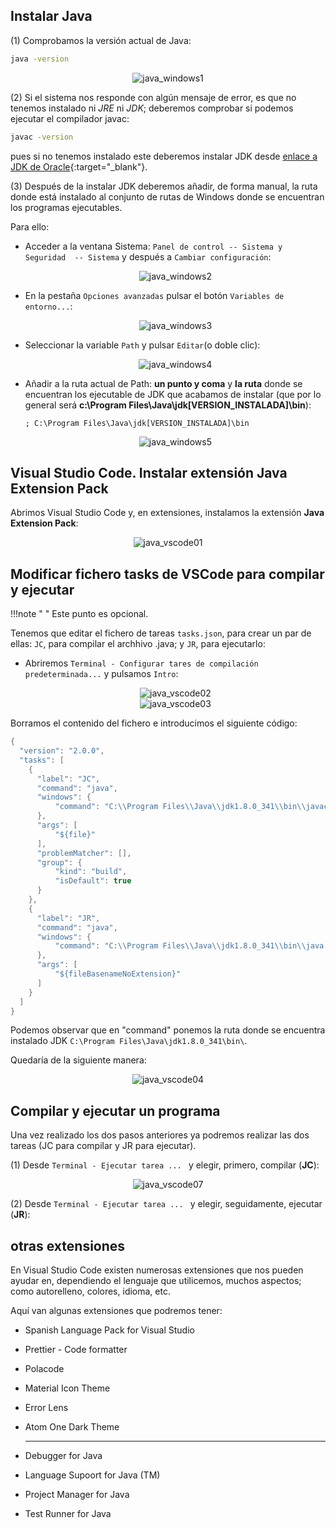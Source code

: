 ## Instalar Java

(1) Comprobamos la versión actual de Java:

   ````sh
   java -version
   ````
<div style="text-align:center;">
       <img src="../../img/ud01/java_windows1.png" alt="java_windows1" style="max-width:90%;" />
   </div>


(2) Si el sistema nos responde con algún mensaje de error, es que no tenemos instalado ni *JRE* ni *JDK*; deberemos comprobar si podemos ejecutar el compilador javac:

   ````sh
   javac -version
   ````

   pues si no tenemos instalado este deberemos instalar JDK desde [enlace a JDK de Oracle](http://www.oracle.com/technetwork/java/javase/downloads){:target="_blank"}.

(3) Después de la instalar JDK deberemos añadir, de forma manual, la ruta donde está instalado al conjunto de rutas de Windows donde se encuentran los programas ejecutables.

   Para ello:

   * Acceder a la ventana Sistema: ``Panel de control -- Sistema y Seguridad  -- Sistema`` y después a ``Cambiar configuración``:

     <div style="text-align:center;">
            <img src="../../img/ud01/java_windows2.png" alt="java_windows2" style="max-width:90%;" />
        </div>

   * En la pestaña ``Opciones avanzadas`` pulsar el botón ``Variables de entorno...``:

     <div style="text-align:center;">
            <img src="../../img/ud01/java_windows3.png" alt="java_windows3" style="max-width:90%;" />
        </div>

   * Seleccionar la variable ``Path`` y pulsar ``Editar``(o doble clic):

     <div style="text-align:center;">
            <img src="../../img/ud01/java_windows4.png" alt="java_windows4" style="max-width:90%;" />
        </div>

   * Añadir a la ruta actual de Path: **un punto y coma** y **la ruta** donde se encuentran los ejecutable de JDK que acabamos de instalar (que por lo general será **c:\Program Files\Java\jdk[VERSION_INSTALADA]\bin**):

     ````SH
     ; C:\Program Files\Java\jdk[VERSION_INSTALADA]\bin
     ````

     <div style="text-align:center;">
            <img src="../../img/ud01/java_windows5.png" alt="java_windows5" style="max-width:90%;" />
        </div>



## Visual Studio Code. Instalar extensión Java Extension Pack

Abrimos Visual Studio Code y, en extensiones, instalamos la extensión **Java Extension Pack**:

<div style="text-align:center;">
       <img src="../../img/ud01/java_vscode01.png" alt="java_vscode01" style="max-width:90%;" />
   </div>


## Modificar fichero tasks de VSCode para compilar y ejecutar

!!!note " "
	Este punto es opcional.

Tenemos que editar el fichero de tareas <code>tasks.json</code>, para crear un par de ellas: <code>JC</code>, para compilar el archhivo .java; y <code>JR</code>, para ejecutarlo:

* Abriremos <code>Terminal - Configurar tares de compilación predeterminada...</code> y pulsamos <code>Intro</code>:

  <div style="text-align:center;">
         <img src="../../img/ud01/java_vscode02.png" alt="java_vscode02" style="max-width:90%;" />
     </div>

  <div style="text-align:center;">
         <img src="../../img/ud01/java_vscode03.png" alt="java_vscode03" style="max-width:90%;" />
     </div>

Borramos el contenido del fichero e introducimos el siguiente código:

````java
{
  "version": "2.0.0",
  "tasks": [
    {
      "label": "JC",
      "command": "java",
      "windows": {
		  "command": "C:\\Program Files\\Java\\jdk1.8.0_341\\bin\\javac.exe"
      },
      "args": [
		  "${file}"
      ],
      "problemMatcher": [],
      "group": {
		  "kind": "build",
		  "isDefault": true
	  }
	},
	{
      "label": "JR",
      "command": "java",
      "windows": {
		  "command": "C:\\Program Files\\Java\\jdk1.8.0_341\\bin\\java.exe"
      },
      "args": [
		  "${fileBasenameNoExtension}"
      ]
	}
  ]
}
````

Podemos observar que en "command" ponemos la ruta donde se encuentra instalado JDK <code>C:\\Program Files\\Java\\jdk1.8.0_341\\bin\\</code>.

Quedaría de la siguiente manera:

<div style="text-align:center;">
       <img src="../../img/ud01/java_vscode04.png" alt="java_vscode04" style="max-width:90%;" />
   </div>


## Compilar y ejecutar un programa

Una vez realizado los dos pasos anteriores ya podremos realizar las dos tareas (JC para compilar y JR para ejecutar).

(1) Desde <code>Terminal - Ejecutar tarea ... </code> y elegir, primero, compilar (**JC**):

<div style="text-align:center;">
       <img src="../../img/ud01/java_vscode07.png" alt="java_vscode07" style="max-width:90%;" />
   </div>

(2) Desde <code>Terminal - Ejecutar tarea ... </code> y elegir, seguidamente, ejecutar (**JR**):

## otras extensiones

En Visual Studio Code existen numerosas extensiones que nos pueden ayudar en, dependiendo el lenguaje que utilicemos, muchos aspectos; como autorelleno, colores, idioma, etc.

Aquí van algunas extensiones que podremos tener:

- Spanish Language Pack for Visual Studio

- Prettier - Code formatter

- Polacode

- Material Icon Theme

- Error Lens

- Atom One Dark Theme

  ------

- Debugger for Java

- Language Supoort for Java (TM)

- Project Manager for Java

- Test Runner for Java

